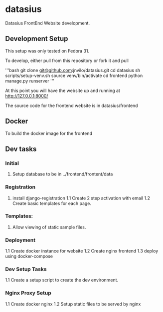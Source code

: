 # datasius
Datasius FrontEnd Website development. 

## Development Setup 

This setup was only tested on Fedora 31. 

To develop, either pull from this repository or fork it and pull 

'''bash
git clone git@github.com:jnvilo/datasius.git
cd datasius
sh scripts/setup-venv.sh 
source venv/bin/activate
cd frontend
python manage.py runserver
'''

At this point you will have the website up and running at http://127.0.0.1:8000/

The source code for the frontend website is in datasius/frontend

## Docker 

To build the docker image for the frontend



## Dev tasks

### Initial
1. Setup database to be in ../frontend/frontent/data

### Registration
1. install django-registration
1.1 Create 2 step activation with email 
1.2 Create basic templates for each page. 

### Templates:
1. Allow viewing of static sample files.


### Deployment

1.1 Create docker instance for website
1.2 Create nginx frontend
1.3 deploy using docker-compose 


### Dev Setup Tasks

1.1 Create a setup script to create the dev environment. 

### Nginx Proxy Setup

1.1 Create docker nginx 
1.2 Setup static files to be served by nginx